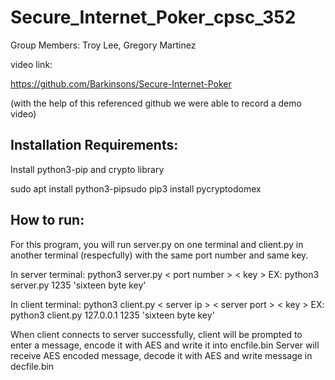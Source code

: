 # Secure_Internet_Poker_cpsc_352
Group Members:
Troy Lee,
Gregory Martinez

video link:


https://github.com/Barkinsons/Secure-Internet-Poker

(with the help of this referenced github we were able to record a demo video)

## Installation Requirements:

Install python3-pip and crypto library

sudo apt install python3-pipsudo pip3 install pycryptodomex

## How to run:

For this program, you will run server.py on one terminal and client.py in another terminal (respecfully) with the same port number and same key.

In server terminal:
python3 server.py < port number > < key >
EX: python3 server.py 1235 'sixteen byte key'

In client terminal:
python3 client.py < server ip > < server port > < key >
EX: python3 client.py 127.0.0.1 1235 'sixteen byte key'

When client connects to server successfully, client will be prompted to enter a message, encode it with AES and write it into encfile.bin
Server will receive AES encoded message, decode it with AES and write message in decfile.bin
